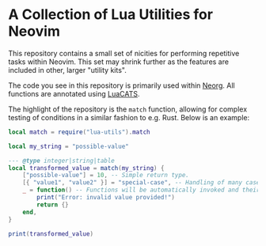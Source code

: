 # A Collection of Lua Utilities for Neovim

This repository contains a small set of nicities for performing repetitive tasks within Neovim.
This set may shrink further as the features are included in other, larger "utility kits".

The code you see in this repository is primarily used within [Neorg](https://github.com/nvim-neorg/neorg).
All functions are annotated using [LuaCATS](https://luals.github.io/wiki/annotations).

The highlight of the repository is the `match` function, allowing for complex testing of conditions
in a similar fashion to e.g. Rust. Below is an example:
```lua
local match = require("lua-utils").match

local my_string = "possible-value"

--- @type integer|string|table
local transformed_value = match(my_string) {
    ["possible-value"] = 10, -- Simple return type.
    [{ "value1", "value2" }] = "special-case", -- Handling of many cases.
    _ = function() -- Functions will be automatically invoked and their return values propagated.
        print("Error: invalid value provided!")
        return {}
    end,
}

print(transformed_value)
```
